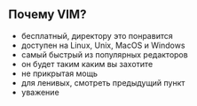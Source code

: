## Почему VIM?

- бесплатный, директору это понравится
- доступен на Linux, Unix, MacOS и Windows
- самый быстрый из популярных редакторов
- он будет таким каким вы захотите
- не прикрытая мощь
- для ленивых, смотреть предыдущий пункт
- уважение
